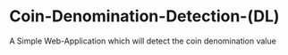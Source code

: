 # Coin-Denomination-Detection-(DL)
A Simple Web-Application which will detect the coin denomination value
